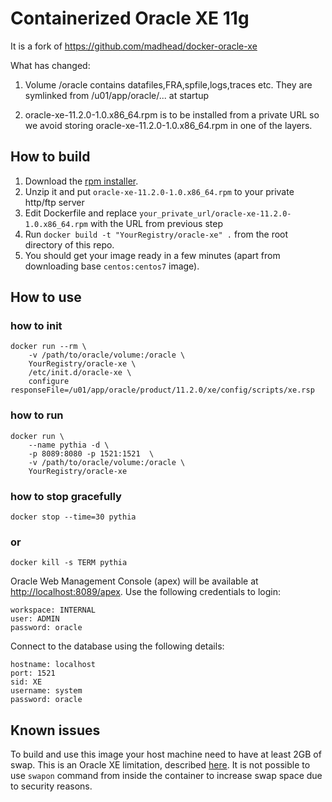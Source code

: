 # Containerized Oracle XE 11g

It is a fork of https://github.com/madhead/docker-oracle-xe

What has changed:

1. Volume /oracle contains datafiles,FRA,spfile,logs,traces etc.
They are symlinked from /u01/app/oracle/... at startup

2. oracle-xe-11.2.0-1.0.x86_64.rpm is to be installed from a private URL so we avoid storing oracle-xe-11.2.0-1.0.x86_64.rpm in one of the layers.

## How to build

1. Download the [rpm installer](http://www.oracle.com/technetwork/database/database-technologies/express-edition/downloads/index.html).
1. Unzip it and put `oracle-xe-11.2.0-1.0.x86_64.rpm` to your private http/ftp server
1. Edit Dockerfile and replace `your_private_url/oracle-xe-11.2.0-1.0.x86_64.rpm` with the URL from previous step
1. Run `docker build -t "YourRegistry/oracle-xe" .` from the root directory of this repo.
1. You should get your image ready in a few minutes (apart from downloading base `centos:centos7` image).

## How to use

### how to init

    docker run --rm \
        -v /path/to/oracle/volume:/oracle \
        YourRegistry/oracle-xe \
        /etc/init.d/oracle-xe \
        configure responseFile=/u01/app/oracle/product/11.2.0/xe/config/scripts/xe.rsp

### how to run

    docker run \
        --name pythia -d \
        -p 8089:8080 -p 1521:1521  \
        -v /path/to/oracle/volume:/oracle \
        YourRegistry/oracle-xe

### how to stop gracefully
`docker stop --time=30 pythia`
### or
`docker kill -s TERM pythia`

Oracle Web Management Console (apex) will be available at [http://localhost:8089/apex](http://localhost:8089/apex).
Use the following credentials to login:

    workspace: INTERNAL
    user: ADMIN
    password: oracle

Connect to the database using the following details:

    hostname: localhost
    port: 1521
    sid: XE
    username: system
    password: oracle

## Known issues

To build and use this image your host machine need to have at least 2GB of swap.
This is an Oracle XE limitation, described [here](http://docs.oracle.com/cd/E17781_01/install.112/e18802/toc.htm#XEINL106).
It is not possible to use `swapon` command from inside the container to increase swap space due to security reasons.
